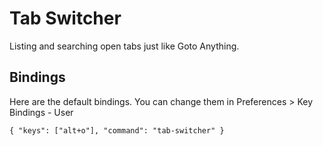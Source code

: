 # Tab Switcher

Listing and searching open tabs just like Goto Anything.

## Bindings

Here are the default bindings. You can change them in Preferences > Key Bindings - User

```
{ "keys": ["alt+o"], "command": "tab-switcher" }
```
